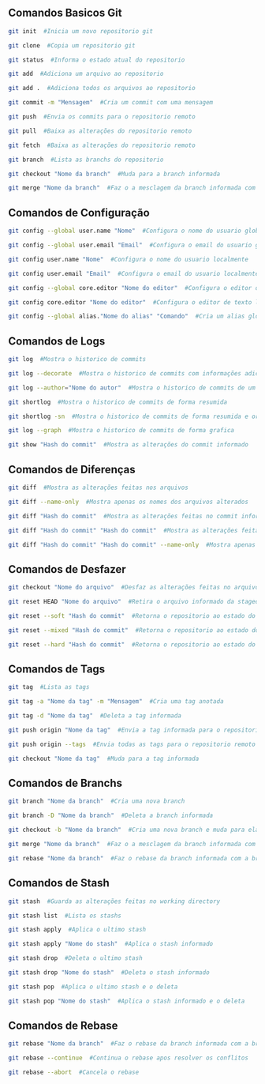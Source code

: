 ## Comandos Basicos Git

```bash
git init  #Inicia um novo repositorio git
```

```bash
git clone  #Copia um repositorio git
```

```bash
git status  #Informa o estado atual do repositorio
```

```bash
git add  #Adiciona um arquivo ao repositorio

git add .  #Adiciona todos os arquivos ao repositorio
```

```bash
git commit -m "Mensagem"  #Cria um commit com uma mensagem
```

```bash
git push  #Envia os commits para o repositorio remoto
```

```bash
git pull  #Baixa as alterações do repositorio remoto
```

```bash
git fetch  #Baixa as alterações do repositorio remoto
```

```bash
git branch  #Lista as branchs do repositorio
```

```bash
git checkout "Nome da branch"  #Muda para a branch informada
```

```bash
git merge "Nome da branch"  #Faz o a mesclagem da branch informada com a branch atual
```

## Comandos de Configuração

```bash
git config --global user.name "Nome"  #Configura o nome do usuario globalmente
```

```bash
git config --global user.email "Email"  #Configura o email do usuario globalmente
```

```bash
git config user.name "Nome"  #Configura o nome do usuario localmente
```

```bash
git config user.email "Email"  #Configura o email do usuario localmente
```

```bash
git config --global core.editor "Nome do editor"  #Configura o editor de texto globalmente
```

```bash
git config core.editor "Nome do editor"  #Configura o editor de texto localmente
```

```bash
git config --global alias."Nome do alias" "Comando"  #Cria um alias globalmente
```

## Comandos de Logs

```bash
git log  #Mostra o historico de commits
```

```bash
git log --decorate  #Mostra o historico de commits com informações adicionais
```

```bash
git log --author="Nome do autor"  #Mostra o historico de commits de um autor especifico
```

```bash
git shortlog  #Mostra o historico de commits de forma resumida
```

```bash
git shortlog -sn  #Mostra o historico de commits de forma resumida e ordenada por quantidade de commits
```

```bash
git log --graph  #Mostra o historico de commits de forma grafica
```

```bash
git show "Hash do commit"  #Mostra as alterações do commit informado
```

## Comandos de Diferenças

```bash
git diff  #Mostra as alterações feitas nos arquivos
```

```bash
git diff --name-only  #Mostra apenas os nomes dos arquivos alterados
```

```bash
git diff "Hash do commit"  #Mostra as alterações feitas no commit informado
```

```bash
git diff "Hash do commit" "Hash do commit"  #Mostra as alterações feitas entre os commits informados
```

```bash
git diff "Hash do commit" "Hash do commit" --name-only  #Mostra apenas os nomes dos arquivos alterados entre os commits informados
```

## Comandos de Desfazer

```bash
git checkout "Nome do arquivo"  #Desfaz as alterações feitas no arquivo informado
```

```bash
git reset HEAD "Nome do arquivo"  #Retira o arquivo informado da staged area
```

```bash
git reset --soft "Hash do commit"  #Retorna o repositorio ao estado do commit informado
```

```bash
git reset --mixed "Hash do commit"  #Retorna o repositorio ao estado do commit informado e retira os arquivos da staged area
```

```bash
git reset --hard "Hash do commit"  #Retorna o repositorio ao estado do commit informado e retira os arquivos da staged area e do working directory
```

## Comandos de Tags

```bash
git tag  #Lista as tags
```

```bash
git tag -a "Nome da tag" -m "Mensagem"  #Cria uma tag anotada
```

```bash
git tag -d "Nome da tag"  #Deleta a tag informada
```

```bash
git push origin "Nome da tag"  #Envia a tag informada para o repositorio remoto
```

```bash
git push origin --tags  #Envia todas as tags para o repositorio remoto
```

```bash
git checkout "Nome da tag"  #Muda para a tag informada
```

## Comandos de Branchs

```bash
git branch "Nome da branch"  #Cria uma nova branch
```

```bash
git branch -D "Nome da branch"  #Deleta a branch informada
```

```bash
git checkout -b "Nome da branch"  #Cria uma nova branch e muda para ela
```

```bash
git merge "Nome da branch"  #Faz o a mesclagem da branch informada com a branch atual
```

```bash
git rebase "Nome da branch"  #Faz o rebase da branch informada com a branch atual
```

## Comandos de Stash

```bash
git stash  #Guarda as alterações feitas no working directory
```

```bash
git stash list  #Lista os stashs
```

```bash
git stash apply  #Aplica o ultimo stash
```

```bash
git stash apply "Nome do stash"  #Aplica o stash informado
```

```bash
git stash drop  #Deleta o ultimo stash
```

```bash
git stash drop "Nome do stash"  #Deleta o stash informado
```

```bash
git stash pop  #Aplica o ultimo stash e o deleta
```

```bash
git stash pop "Nome do stash"  #Aplica o stash informado e o deleta
```

## Comandos de Rebase

```bash
git rebase "Nome da branch"  #Faz o rebase da branch informada com a branch atual
```

```bash
git rebase --continue  #Continua o rebase apos resolver os conflitos
```

```bash
git rebase --abort  #Cancela o rebase
```
